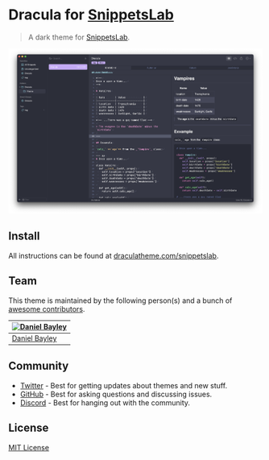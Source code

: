 # Dracula for [SnippetsLab](https://renfei.org/snippets-lab)

> A dark theme for [SnippetsLab](https://renfei.org/snippets-lab).

![Screenshot](./screenshot.png)

## Install

All instructions can be found at [draculatheme.com/snippetslab](https://draculatheme.com/snippetslab).

## Team

This theme is maintained by the following person(s) and a bunch of [awesome contributors](https://github.com/dracula/snippetslab/graphs/contributors).

| [![Daniel Bayley](https://github.com/danielbayley.png?size=100)](https://github.com/danielbayley) |
|:--------------------------------------------------------------------------------------------------|
| [Daniel Bayley](https://github.com/danielbayley)                                                  |

## Community

- [Twitter](https://twitter.com/draculatheme) - Best for getting updates about themes and new stuff.
- [GitHub](https://github.com/dracula/dracula-theme/discussions) - Best for asking questions and discussing issues.
- [Discord](https://draculatheme.com/discord-invite) - Best for hanging out with the community.

## License

[MIT License](./LICENSE)
